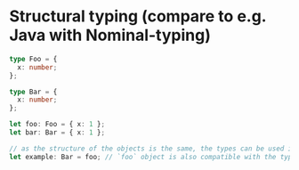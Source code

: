 # Structural typing (compare to e.g. Java with Nominal-typing)

```ts
type Foo = {
  x: number;
};

type Bar = {
  x: number;
};

let foo: Foo = { x: 1 };
let bar: Bar = { x: 1 };

// as the structure of the objects is the same, the types can be used interchangeably:
let example: Bar = foo; // `foo` object is also compatible with the type `Bar`
```
